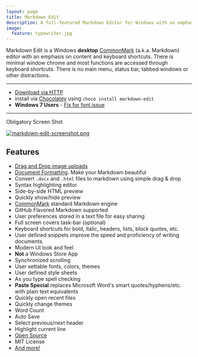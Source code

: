 ```yaml
---
layout: page
title: Markdown Edit
description: A full-featured Markdown Editor for Windows with an emphasis on content and keyboard shortcuts
image:
  feature: typewriter.jpg
---
```


Markdown Edit is a Windows **desktop**
[CommonMark](http://commonmark.org) (a.k.a. Markdown) editor with an
emphasis on content and keyboard shortcuts. There is minimal window
chrome and most functions are accessed through keyboard shortcuts. There
is no main menu, status bar, tabbed windows or other distractions.

------------------------------------------------------------------------

-   [Download via
    HTTP](http://mike-ward.net/downloads/cdn/downloads/MarkdownEditSetup.msi)
-   install via
    [Chocolatey](https://chocolatey.org/packages/markdown-edit) using
    `choco install markdown-edit`
-   **Windows 7 Users** - [Fix for font
    issue](https://github.com/mike-ward/Markdown-Edit/issues/14)

------------------------------------------------------------------------

Obligatory Screen Shot

<a href="http://mike-ward.net/cdn/images/markdown-edit/markdown-edit-screenshot.png" target="_blank">![markdown-edit-screenshot.png](http://mike-ward.net/cdn/images/markdown-edit/markdown-edit-screenshot.png "Gratuitous Screen Shot")</a>

Features
--------

-   [Drag and Drop image
    uploads](http://mike-ward.net/2015/03/31/markdown-edit-1-4-imgur-uploads/)
-   [Document
    Formatting](http://mike-ward.net/2015/04/20/markdown-edit-1-5-released/).
    Make your Markdown beautiful
-   Convert `.docx` and `.html` files to markdown using simple drag &
    drop
-   Syntax highlighting editor
-   Side-by-side HTML preview
-   Quickly show/hide preview
-   [CommonMark](http://commonmark.org) standard Markdown engine
-   GitHub Flavored Markdown supported
-   User preferences stored in a text file for easy sharing
-   Full screen covers task-bar (optional)
-   Keyboard shortcuts for bold, italic, headers, lists, block
    quotes, etc.
-   User defined snippets improve the speed and proficiency of
    writing documents.
-   Modern UI look and feel
-   **Not** a Windows Store App
-   Synchronized scrolling
-   User settable fonts, colors, themes
-   User defined style sheets
-   As you type spell checking
-   **Paste Special** replaces Microsoft Word's
    smart quotes/hyphens/etc. with plain text equivalents
-   Quickly open recent files
-   Quickly change themes
-   Word Count
-   Auto Save
-   Select previous/next header
-   Highlight current line
-   [Open Source](https://github.com/mike-ward/Markdown-Edit)
-   MIT License
-   [And more!](/features)

